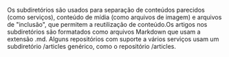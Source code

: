  Os subdiretórios são usados para separação de conteúdos parecidos (como serviços), conteúdo de mídia (como arquivos de imagem) e arquivos de "inclusão", que permitem a 
reutilização de conteúdo.Os artigos nos subdiretórios são formatados como arquivos Markdown que usam a extensão .md. Alguns repositórios com suporte a vários serviços 
usam um subdiretório /articles genérico, como o repositório /articles.
